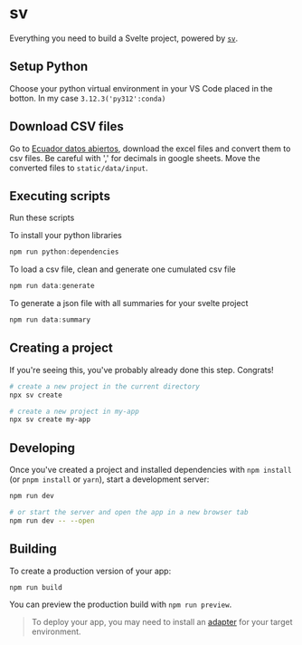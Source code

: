 # sv

Everything you need to build a Svelte project, powered by [`sv`](https://github.com/sveltejs/cli).

## Setup Python
Choose your python virtual environment in your VS Code placed in the botton. In my case `3.12.3('py312':conda)`

## Download CSV files
Go to [Ecuador datos abiertos](https://www.datosabiertos.gob.ec/dataset/personas-desaparecidas), download the excel files and convert them to csv files. Be careful with ',' for decimals in google sheets. Move the converted files to `static/data/input`.

## Executing scripts 
Run these scripts

To install your python libraries
```javascript
npm run python:dependencies
```

To load a csv file, clean and generate one cumulated csv file
```javascript
npm run data:generate
```

To generate a json file with all summaries for your svelte project
```javascript
npm run data:summary
```

## Creating a project

If you're seeing this, you've probably already done this step. Congrats!

```bash
# create a new project in the current directory
npx sv create

# create a new project in my-app
npx sv create my-app
```

## Developing

Once you've created a project and installed dependencies with `npm install` (or `pnpm install` or `yarn`), start a development server:

```bash
npm run dev

# or start the server and open the app in a new browser tab
npm run dev -- --open
```

## Building

To create a production version of your app:

```bash
npm run build
```

You can preview the production build with `npm run preview`.

> To deploy your app, you may need to install an [adapter](https://svelte.dev/docs/kit/adapters) for your target environment.
